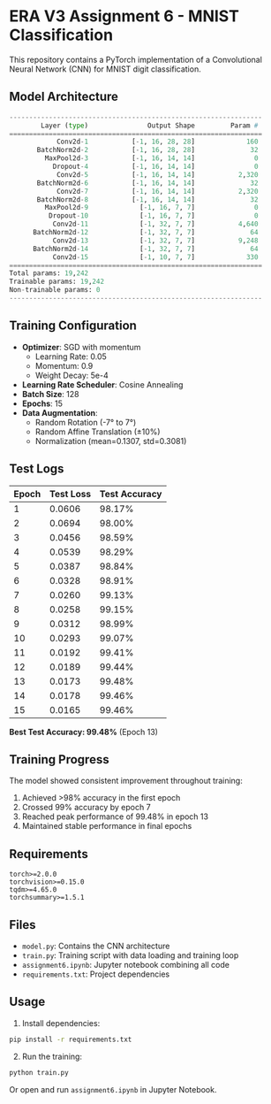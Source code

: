 # ERA V3 Assignment 6 - MNIST Classification

This repository contains a PyTorch implementation of a Convolutional Neural Network (CNN) for MNIST digit classification.

## Model Architecture

```python
----------------------------------------------------------------
        Layer (type)               Output Shape         Param #
================================================================
            Conv2d-1           [-1, 16, 28, 28]             160
       BatchNorm2d-2           [-1, 16, 28, 28]              32
         MaxPool2d-3           [-1, 16, 14, 14]               0
           Dropout-4           [-1, 16, 14, 14]               0
            Conv2d-5           [-1, 16, 14, 14]           2,320
       BatchNorm2d-6           [-1, 16, 14, 14]              32
            Conv2d-7           [-1, 16, 14, 14]           2,320
       BatchNorm2d-8           [-1, 16, 14, 14]              32
         MaxPool2d-9             [-1, 16, 7, 7]               0
          Dropout-10             [-1, 16, 7, 7]               0
           Conv2d-11             [-1, 32, 7, 7]           4,640
      BatchNorm2d-12             [-1, 32, 7, 7]              64
           Conv2d-13             [-1, 32, 7, 7]           9,248
      BatchNorm2d-14             [-1, 32, 7, 7]              64
           Conv2d-15             [-1, 10, 7, 7]             330
================================================================
Total params: 19,242
Trainable params: 19,242
Non-trainable params: 0
----------------------------------------------------------------
```

## Training Configuration

- **Optimizer**: SGD with momentum
  - Learning Rate: 0.05
  - Momentum: 0.9
  - Weight Decay: 5e-4
- **Learning Rate Scheduler**: Cosine Annealing
- **Batch Size**: 128
- **Epochs**: 15
- **Data Augmentation**:
  - Random Rotation (-7° to 7°)
  - Random Affine Translation (±10%)
  - Normalization (mean=0.1307, std=0.3081)

## Test Logs

| Epoch | Test Loss | Test Accuracy |
|-------|-----------|---------------|
| 1     | 0.0606    | 98.17%        |
| 2     | 0.0694    | 98.00%        |
| 3     | 0.0456    | 98.59%        |
| 4     | 0.0539    | 98.29%        |
| 5     | 0.0387    | 98.84%        |
| 6     | 0.0328    | 98.91%        |
| 7     | 0.0260    | 99.13%        |
| 8     | 0.0258    | 99.15%        |
| 9     | 0.0312    | 98.99%        |
| 10    | 0.0293    | 99.07%        |
| 11    | 0.0192    | 99.41%        |
| 12    | 0.0189    | 99.44%        |
| 13    | 0.0173    | 99.48%        |
| 14    | 0.0178    | 99.46%        |
| 15    | 0.0165    | 99.46%        |

**Best Test Accuracy: 99.48%** (Epoch 13)

## Training Progress

The model showed consistent improvement throughout training:
1. Achieved >98% accuracy in the first epoch
2. Crossed 99% accuracy by epoch 7
3. Reached peak performance of 99.48% in epoch 13
4. Maintained stable performance in final epochs

## Requirements

```
torch>=2.0.0
torchvision>=0.15.0
tqdm>=4.65.0
torchsummary>=1.5.1
```

## Files

- `model.py`: Contains the CNN architecture
- `train.py`: Training script with data loading and training loop
- `assignment6.ipynb`: Jupyter notebook combining all code
- `requirements.txt`: Project dependencies

## Usage

1. Install dependencies:
```bash
pip install -r requirements.txt
```

2. Run the training:
```bash
python train.py
```

Or open and run `assignment6.ipynb` in Jupyter Notebook.
